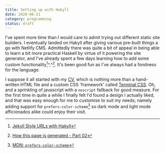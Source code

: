 ```yaml
---
title: Setting up with Hakyll
date: 2020-06-21
category: programming
status: draft
---
```


I've spent more time than I would care to admit trying out different static site builders. I eventually landed on Hakyll after giving various pre-built things a go with Netlify CMS. Admittedly there was quite a bit of appeal in being able to learn a bit more practical Haskell by virtue of it powering the site generator, and I've already spent a few days learning how to add some custom functionality[^1]^,^[^2]. It's been good fun as I've always had a fondness for the language.

I suppose it all started with my [CV](https://cv.mrlee.dev), which is nothing more than a hand-written HTML file and a custom CSS 'framework' called [Terminal CSS](https://terminalcss.xyz). Oh, and a sprinkling of javascript with a `noscript` fallback for good measure. For the first time in quite a while I finally felt I'd found a design I actually liked, and that was easy enough for me to customise to suit my needs; namely adding support for `prefers-color-scheme`[^3] so dark mode and light mode afficionados alike could enjoy their visit.

[^1]: [Jekyll Style URLs with Hakyll](http://aherrmann.github.io/programming/2016/01/31/jekyll-style-urls-with-hakyll/index.html) 
[^2]: [How this page is generated - Part 02](https://blog.ysndr.de/posts/internals/2020-03-22-built-with-hakyll-part-2.html)
[^3]: [MDN: `prefers-color-scheme`](https://developer.mozilla.org/en-US/docs/Web/CSS/@media/prefers-color-scheme)